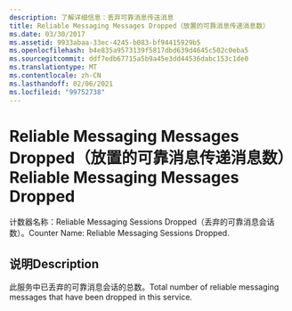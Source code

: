 ```yaml
---
description: 了解详细信息：丢弃可靠消息传送消息
title: Reliable Messaging Messages Dropped（放置的可靠消息传递消息数）
ms.date: 03/30/2017
ms.assetid: 9933abaa-33ec-4245-b083-bf94415929b5
ms.openlocfilehash: b4e835a9573139f5817dbd639d4645c502c0eba5
ms.sourcegitcommit: ddf7edb67715a5b9a45e3dd44536dabc153c1de0
ms.translationtype: MT
ms.contentlocale: zh-CN
ms.lasthandoff: 02/06/2021
ms.locfileid: "99752738"
---
```

# <a name="reliable-messaging-messages-dropped"></a><span data-ttu-id="7fb4e-103">Reliable Messaging Messages Dropped（放置的可靠消息传递消息数）</span><span class="sxs-lookup"><span data-stu-id="7fb4e-103">Reliable Messaging Messages Dropped</span></span>

<span data-ttu-id="7fb4e-104">计数器名称：Reliable Messaging Sessions Dropped（丢弃的可靠消息会话数）。</span><span class="sxs-lookup"><span data-stu-id="7fb4e-104">Counter Name: Reliable Messaging Sessions Dropped.</span></span>  
  
## <a name="description"></a><span data-ttu-id="7fb4e-105">说明</span><span class="sxs-lookup"><span data-stu-id="7fb4e-105">Description</span></span>  

 <span data-ttu-id="7fb4e-106">此服务中已丢弃的可靠消息会话的总数。</span><span class="sxs-lookup"><span data-stu-id="7fb4e-106">Total number of reliable messaging messages that have been dropped in this service.</span></span>

